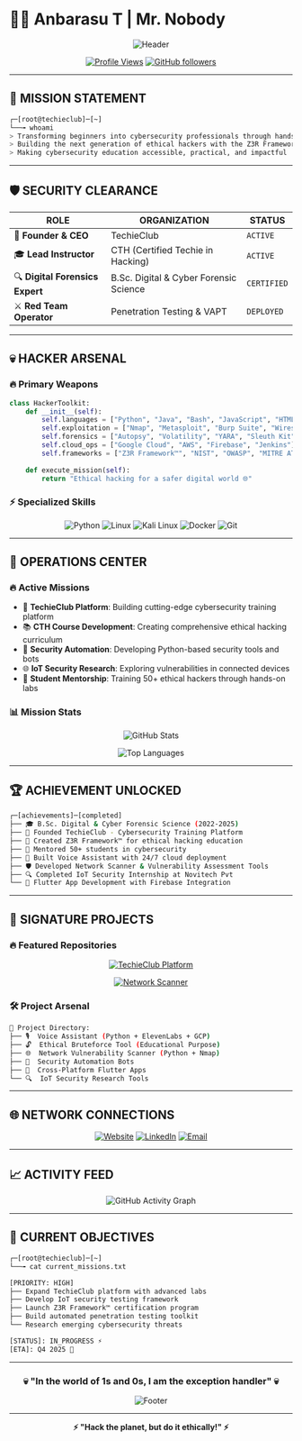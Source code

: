 # 👨‍💻 Anbarasu T | Mr. Nobody
<div align="center">

![Header](https://readme-typing-svg.herokuapp.com?font=Fira+Code&size=30&duration=3000&pause=1000&color=00F7FF&center=true&vCenter=true&width=600&lines=Ethical+Hacker+%7C+Red+Team+Lead;Founder+%26+CEO+of+TechieClub;Cybersecurity+Researcher;Digital+Forensics+Expert;Z3R+Framework+Creator)

[![Profile Views](https://komarev.com/ghpvc/?username=techie-club&color=00f7ff&style=for-the-badge&label=PROFILE+VIEWS)](https://github.com/techie-club)
[![GitHub followers](https://img.shields.io/github/followers/techie-club?color=00f7ff&style=for-the-badge&logo=github&label=FOLLOWERS)](https://github.com/techie-club?tab=followers)

</div>

---

## 🎯 **MISSION STATEMENT**
```bash
┌─[root@techieclub]─[~]
└──╼ whoami
> Transforming beginners into cybersecurity professionals through hands-on training and real-world experience
> Building the next generation of ethical hackers with the Z3R Framework™
> Making cybersecurity education accessible, practical, and impactful
```

---

## 🛡️ **SECURITY CLEARANCE**
<div align="center">

| **ROLE** | **ORGANIZATION** | **STATUS** |
|----------|------------------|------------|
| 🏢 **Founder & CEO** | TechieClub | `ACTIVE` |
| 🎓 **Lead Instructor** | CTH (Certified Techie in Hacking) | `ACTIVE` |
| 🔍 **Digital Forensics Expert** | B.Sc. Digital & Cyber Forensic Science | `CERTIFIED` |
| ⚔️ **Red Team Operator** | Penetration Testing & VAPT | `DEPLOYED` |

</div>

---

## 💀 **HACKER ARSENAL**

### 🔥 **Primary Weapons**
```python
class HackerToolkit:
    def __init__(self):
        self.languages = ["Python", "Java", "Bash", "JavaScript", "HTML/CSS"]
        self.exploitation = ["Nmap", "Metasploit", "Burp Suite", "Wireshark", "Snort"]
        self.forensics = ["Autopsy", "Volatility", "YARA", "Sleuth Kit"]
        self.cloud_ops = ["Google Cloud", "AWS", "Firebase", "Jenkins"]
        self.frameworks = ["Z3R Framework™", "NIST", "OWASP", "MITRE ATT&CK"]
        
    def execute_mission(self):
        return "Ethical hacking for a safer digital world 🌐"
```

### ⚡ **Specialized Skills**
<div align="center">

![Python](https://img.shields.io/badge/Python-3776AB?style=for-the-badge&logo=python&logoColor=white)
![Linux](https://img.shields.io/badge/Linux-FCC624?style=for-the-badge&logo=linux&logoColor=black)
![Kali Linux](https://img.shields.io/badge/Kali_Linux-557C94?style=for-the-badge&logo=kalilinux&logoColor=white)
![Docker](https://img.shields.io/badge/Docker-2496ED?style=for-the-badge&logo=docker&logoColor=white)
![Git](https://img.shields.io/badge/Git-F05032?style=for-the-badge&logo=git&logoColor=white)

</div>

---

## 🎪 **OPERATIONS CENTER**

### 🔥 **Active Missions**
- 🚀 **TechieClub Platform**: Building cutting-edge cybersecurity training platform
- 📚 **CTH Course Development**: Creating comprehensive ethical hacking curriculum
- 🤖 **Security Automation**: Developing Python-based security tools and bots
- 🌐 **IoT Security Research**: Exploring vulnerabilities in connected devices
- 🎯 **Student Mentorship**: Training 50+ ethical hackers through hands-on labs

### 📊 **Mission Stats**
<div align="center">

![GitHub Stats](https://github-readme-stats.vercel.app/api?username=techie-club&show_icons=true&theme=radical&bg_color=0d1117&title_color=00f7ff&icon_color=00f7ff&text_color=ffffff&border_color=00f7ff)

![Top Languages](https://github-readme-stats.vercel.app/api/top-langs/?username=techie-club&layout=compact&theme=radical&bg_color=0d1117&title_color=00f7ff&text_color=ffffff&border_color=00f7ff)

</div>

---

## 🏆 **ACHIEVEMENT UNLOCKED**

```bash
┌─[achievements]─[completed]
├── 🎓 B.Sc. Digital & Cyber Forensic Science (2022-2025)
├── 🏢 Founded TechieClub - Cybersecurity Training Platform
├── 📜 Created Z3R Framework™ for ethical hacking education
├── 👥 Mentored 50+ students in cybersecurity
├── 🤖 Built Voice Assistant with 24/7 cloud deployment
├── 🛡️ Developed Network Scanner & Vulnerability Assessment Tools
├── 🔍 Completed IoT Security Internship at Novitech Pvt
└── 📱 Flutter App Development with Firebase Integration
```

---

## 🎯 **SIGNATURE PROJECTS**

### 🔥 **Featured Repositories**
<div align="center">

[![TechieClub Platform](https://github-readme-stats.vercel.app/api/pin/?username=techie-club&repo=techieclub-platform&theme=radical&bg_color=0d1117&title_color=00f7ff&icon_color=00f7ff&text_color=ffffff&border_color=00f7ff)](https://github.com/techie-club)

[![Network Scanner](https://github-readme-stats.vercel.app/api/pin/?username=techie-club&repo=network-scanner&theme=radical&bg_color=0d1117&title_color=00f7ff&icon_color=00f7ff&text_color=ffffff&border_color=00f7ff)](https://github.com/techie-club)

</div>

### 🛠️ **Project Arsenal**
```bash
📁 Project Directory:
├── 🎙️  Voice Assistant (Python + ElevenLabs + GCP)
├── 🔓  Ethical Bruteforce Tool (Educational Purpose)
├── 🌐  Network Vulnerability Scanner (Python + Nmap)
├── 🤖  Security Automation Bots
├── 📱  Cross-Platform Flutter Apps
└── 🔍  IoT Security Research Tools
```

---

## 🌐 **NETWORK CONNECTIONS**

<div align="center">

[![Website](https://img.shields.io/badge/🌐_TechieClub-Website-00f7ff?style=for-the-badge&logo=google-chrome&logoColor=white)](https://techieclub.in)
[![LinkedIn](https://img.shields.io/badge/💼_LinkedIn-Professional-0077B5?style=for-the-badge&logo=linkedin&logoColor=white)](https://linkedin.com/in/techie-club-4631492b7)
[![Email](https://img.shields.io/badge/📧_Contact-techiecluboffl@gmail.com-D14836?style=for-the-badge&logo=gmail&logoColor=white)](mailto:techiecluboffl@gmail.com)

</div>

---

## 📈 **ACTIVITY FEED**

<div align="center">

![GitHub Activity Graph](https://github-readme-activity-graph.vercel.app/graph?username=techie-club&theme=react-dark&bg_color=0d1117&color=00f7ff&line=00f7ff&point=ffffff&hide_border=true)

</div>

---

## 🎯 **CURRENT OBJECTIVES**

```bash
┌─[root@techieclub]─[~]
└──╼ cat current_missions.txt

[PRIORITY: HIGH] 
├── Expand TechieClub platform with advanced labs
├── Develop IoT security testing framework  
├── Launch Z3R Framework™ certification program
├── Build automated penetration testing toolkit
└── Research emerging cybersecurity threats

[STATUS]: IN_PROGRESS ⚡
[ETA]: Q4 2025 🎯
```

---

<div align="center">

### 💀 **"In the world of 1s and 0s, I am the exception handler"** 💀

![Footer](https://readme-typing-svg.herokuapp.com?font=Fira+Code&size=20&duration=2000&pause=1000&color=00F7FF&center=true&vCenter=true&width=500&lines=Ethical+Hacker+by+Day;Security+Researcher+by+Night;Always+Learning%2C+Always+Hacking)

---

**⚡ "Hack the planet, but do it ethically!" ⚡**

</div>
